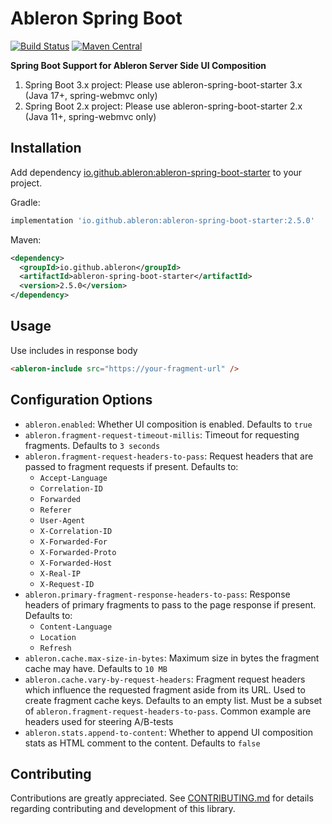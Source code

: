 # Ableron Spring Boot
[![Build Status](https://github.com/ableron/ableron-spring-boot/actions/workflows/main.yml/badge.svg)](https://github.com/ableron/ableron-spring-boot/actions/workflows/main.yml)
[![Maven Central](https://maven-badges.herokuapp.com/maven-central/io.github.ableron/ableron-spring-boot/badge.svg)](https://mvnrepository.com/artifact/io.github.ableron/ableron-spring-boot)

**Spring Boot Support for Ableron Server Side UI Composition**
1. Spring Boot 3.x project: Please use ableron-spring-boot-starter 3.x (Java 17+, spring-webmvc only)
1. Spring Boot 2.x project: Please use ableron-spring-boot-starter 2.x (Java 11+, spring-webmvc only)

## Installation
Add dependency [io.github.ableron:ableron-spring-boot-starter](https://mvnrepository.com/artifact/io.github.ableron/ableron-spring-boot-starter) to your project.

Gradle:
```groovy
implementation 'io.github.ableron:ableron-spring-boot-starter:2.5.0'
```

Maven:
```xml
<dependency>
  <groupId>io.github.ableron</groupId>
  <artifactId>ableron-spring-boot-starter</artifactId>
  <version>2.5.0</version>
</dependency>
```

## Usage
Use includes in response body
```html
<ableron-include src="https://your-fragment-url" />
```

## Configuration Options
* `ableron.enabled`: Whether UI composition is enabled. Defaults to `true`
* `ableron.fragment-request-timeout-millis`: Timeout for requesting fragments. Defaults to `3 seconds`
* `ableron.fragment-request-headers-to-pass`: Request headers that are passed to fragment requests if present. Defaults to:
  * `Accept-Language`
  * `Correlation-ID`
  * `Forwarded`
  * `Referer`
  * `User-Agent`
  * `X-Correlation-ID`
  * `X-Forwarded-For`
  * `X-Forwarded-Proto`
  * `X-Forwarded-Host`
  * `X-Real-IP`
  * `X-Request-ID`
* `ableron.primary-fragment-response-headers-to-pass`: Response headers of primary fragments to pass to the page response if present. Defaults to:
  * `Content-Language`
  * `Location`
  * `Refresh`
* `ableron.cache.max-size-in-bytes`: Maximum size in bytes the fragment cache may have. Defaults to `10 MB`
* `ableron.cache.vary-by-request-headers`: Fragment request headers which influence the requested fragment aside from its URL. Used to create fragment cache keys. Defaults to an empty list. Must be a subset of `ableron.fragment-request-headers-to-pass`. Common example are headers used for steering A/B-tests
* `ableron.stats.append-to-content`: Whether to append UI composition stats as HTML comment to the content. Defaults to `false`

## Contributing
Contributions are greatly appreciated.
See [CONTRIBUTING.md](./CONTRIBUTING.md) for details regarding contributing and development of this library.
